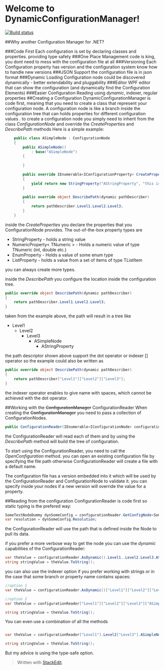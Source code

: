 Welcome to DynamicConfigurationManager!	
=====================

[![Build status](https://ci.appveyor.com/api/projects/status/327ypy8w0vtdqhwe)](https://ci.appveyor.com/project/tamirdresher/dynamicconfigurationmanager)

##Why another Configuration Manager for .NET?

###Code First
Each configuration is set by declaring classes and properties. providing type safety
###One Place Management
code is king, you dont need to mess with the configuration file at all
###Versioning 
Each Configuration property has version and the configuration system know how to handle new versions
###JSON Support
the configuration file is in json format
###Dynamic Loading
Configuration node could be discovered dynamically - better extendability and pluggability
###Editor 
WPF editor that can show the configuration (and dynamically find the Configuration Elements)
###Easier Configuration Reading 
using _dynamic_, indexer, regular properties
##Creating a Configuration
DynamicConfigurationManager is code first, meaning that you need to create a class that represent your configuration node. A configuration node is like a branch inside the configuration tree that can holds properties for different configuration values .
to create a configuration node you simply need to inherit from the class _ConfigurationNode_ and override the _CreateProperties_ 
and _DescribePath_ methods
Here is a simple example:

```cs
	public class ASimpleNode : ConfigurationNode
	{
	    public ASimpleNode()
	        : base("ASimpleNode")
	    {
	
	    }
	
	    public override IEnumerable<IConfigurationProperty> CreateProperties()
	    {
	        yield return new StringProperty("AStringProperty", "this is a property that can hold a string", "defaultValue");
	    }
		
		public override object DescribePath(dynamic pathDescriber)
        {
            return pathDescriber.Level1.Level2.Level3;
        }
	}
```
 inside the _CreateProperties_ you declare the properties that you ConfigurationNode provides. The out-of-the-box property types are 

 - StringProperty - holds a string value
 - NumericProperty< TNumeric > - Holds a numeric value of type TNumeric (int, double etc.)
 - EnumProperty - Holds a value of some enum type
 - ListProperty<TListItem> - holds a value from a set of items of type TListItem  

you can always create more types.

inside the _DescribePath_ you configure the location inside the configuration tree. 
```cs
public override object DescribePath(dynamic pathDescriber)
{
    return pathDescriber.Level1.Level2.Level3;
}
```
taken from the example above, the path will result in a tree like

 - Level1
	 - Level2
		 - Level3
			 - ASimpleNode
				 - AStringProperty
			
the path descriptor shown above support the dot operator or indexer [] operator
so the example could also be written as
```cs
public override object DescribePath(dynamic pathDescriber)
{
    return pathDescriber["Level1"]["Level2"]["Level3"];
}
```
the indexer operator enables to give name with spaces, which cannot be achieved with the dot operator.

##Working with the  ~~ConfigurationManager~~ ConfigurationReader
When creating the  ~~ConfigurationManager~~ you need to pass a collection of ConfigurationNodes.
```cs
public ConfigurationReader(IEnumerable<IConfigurationNode> configurationNodes)
```
the ConfigurationReader will read each of them and by using the _DescribePath_ method will build the tree of configuration.

To start using the ConfigurationReader, you need to call the _OpenConfiguration_ method.
you can open an existing configuration file by specifying the file path otherwise ConfigurationReader will create a file with a default name.

The configuration file has a version embedded into it which will be used by the ConfigurationReader and ConfigurationNode to validate it. 
you can specify inside your nodes if a new version will override the value for a property.

##Reading from the configuration
ConfigurationReader is code first so static typing is the prefered way:
```cs
SomeTestNodeDummy dynSomeConfig = configurationReader.GetConfigNode<SomeTestNodeDummy>();
var resolution = dynSomeConfig.Resolution;
```
the ConfigurationReader will use the path that is defined inside the Node to pull its data.

if you prefer a more verbose way to get the node you can use the _dynamic_ capabilities of the ConfigurationReader:

```cs
var theValue = configurationReader.AsDynamic().Level1..Level2.Level3.ASimpleNode.AStringProperty
string stringValue = theValue.ToString();
```

you can also use the indexer option if you prefer working with strings or in the case that some branch or property name contains spaces:
```cs
//option 1
var theValue = configurationReader.AsDynamic()["Level1"]["Level2"]["Level3"]["ASimpleNode"]["AStringProperty"];

//option 2
var theValue = configurationReader["Level1"]["Level2"]["Level3"]["ASimpleNode"]["AStringProperty"];

string stringValue = theValue.ToString();
```

You can even use a combination of all the methods
```cs

var theValue = configurationReader["Level1"].Level2["Level3"].ASimpleNode["AStringProperty"];

string stringValue = theValue.ToString();
```

But my advice is using the type-safe option.
> Written with [StackEdit](https://stackedit.io/).
